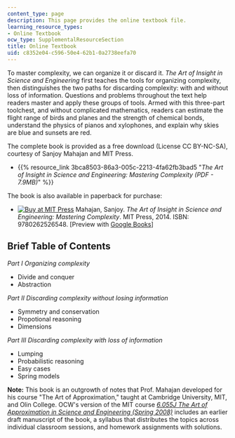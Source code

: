 ```yaml
---
content_type: page
description: This page provides the online textbook file.
learning_resource_types:
- Online Textbook
ocw_type: SupplementalResourceSection
title: Online Textbook
uid: c8352e04-c596-50e4-62b1-0a2738eefa70
---
```


To master complexity, we can organize it or discard it. _The Art of Insight in Science and Engineering_ first teaches the tools for organizing complexity, then distinguishes the two paths for discarding complexity: with and without loss of information. Questions and problems throughout the text help readers master and apply these groups of tools. Armed with this three-part toolchest, and without complicated mathematics, readers can estimate the flight range of birds and planes and the strength of chemical bonds, understand the physics of pianos and xylophones, and explain why skies are blue and sunsets are red.

The complete book is provided as a free download (License CC BY-NC-SA), courtesy of Sanjoy Mahajan and MIT Press.

*   {{% resource_link 3bca8503-86a3-005c-2213-4fa62fb3bad5 "_The Art of Insight in Science and Engineering: Mastering Complexity (PDF - 7.9MB)_" %}}

The book is also available in paperback for purchase:

*   [![Buy at MIT Press](/images/mp_logo.gif)](https://mitpress.mit.edu/9780262526548) Mahajan, Sanjoy. _The Art of Insight in Science and Engineering: Mastering Complexity_. MIT Press, 2014. ISBN: 9780262526548. \[Preview with [Google Books](http://books.google.com/books?id=xRgeBQAAQBAJ&pg=PAfrontcover)\]

Brief Table of Contents
-----------------------

_Part I Organizing complexity_

*   Divide and conquer
*   Abstraction

_Part II Discarding complexity without losing information_

*   Symmetry and conservation
*   Propotional reasoning
*   Dimensions

_Part III Discarding complexity with loss of information_

*   Lumping
*   Probabilistic reasoning
*   Easy cases
*   Spring models

**Note:** This book is an outgrowth of notes that Prof. Mahajan developed for his course "The Art of Approximation," taught at Cambridge University, MIT, and Olin College. OCW's version of the MIT course [_6.055J The Art of Approximation in Science and Engineering (Spring 2008)_](/courses/6-055j-the-art-of-approximation-in-science-and-engineering-spring-2008) includes an earlier draft manuscript of the book, a syllabus that distributes the topics across individual classroom sessions, and homework assignments with solutions.